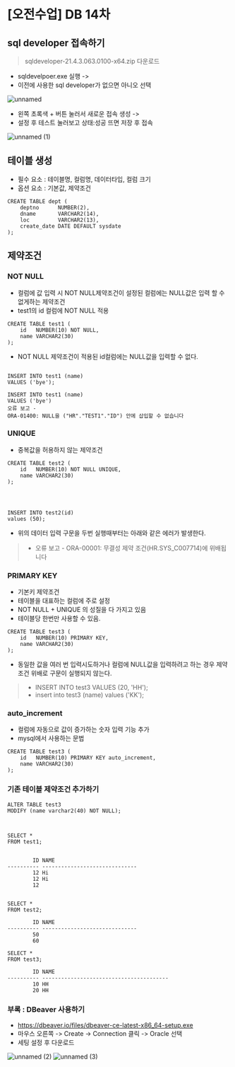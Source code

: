 # [오전수업] DB 14차

## sql developer 접속하기
> sqldeveloper-21.4.3.063.0100-x64.zip 다운로드

- sqldevelpoer.exe 실행 -> 
- 이전에 사용한 sql developer가 없으면 아니오 선택

![unnamed](https://user-images.githubusercontent.com/95197594/160032712-ed4ce80d-d57e-4605-8956-d804c7acb6ff.png)

- 왼쪽 초록색 + 버튼 눌러서 새로운 접속 생성 -> 
- 설정 후 테스트 눌러보고 상태:성공 뜨면 저장 후 접속

![unnamed (1)](https://user-images.githubusercontent.com/95197594/160032828-c1201597-372f-43a5-8f62-76c6d2fae751.png)

## 테이블 생성
- 필수 요소 : 테이블명, 컬럼명, 데이터타입, 컬럼 크기
- 옵션 요소 : 기본값, 제약조건
```
CREATE TABLE dept (
    deptno      NUMBER(2), 
    dname       VARCHAR2(14), 
    loc         VARCHAR2(13), 
    create_date DATE DEFAULT sysdate
);

```

## 제약조건

### NOT NULL
- 컬럼에 값 입력 시 NOT NULL제약조건이 설정된 컬럼에는 NULL값은 입력 할 수 없게하는 제약조건
- test1의 id 컬럼에 NOT NULL 적용

```
CREATE TABLE test1 (
    id   NUMBER(10) NOT NULL, 
    name VARCHAR2(30)
);
```

- NOT NULL 제약조건이 적용된 id컬럼에는 NULL값을 입력할 수 없다.
```

INSERT INTO test1 (name) 
VALUES ('bye');

INSERT INTO test1 (name) 
VALUES ('bye')
오류 보고 -
ORA-01400: NULL을 ("HR"."TEST1"."ID") 안에 삽입할 수 없습니다
```

### UNIQUE
- 중복값을 허용하지 않는 제약조건

```
CREATE TABLE test2 (
    id   NUMBER(10) NOT NULL UNIQUE, 
    name VARCHAR2(30)
);




INSERT INTO test2(id)
values (50);
```

- 위의 데이터 입력 구문을 두번 실행때부터는 아래와 같은 에러가 발생한다.
> - 오류 보고 -
> ORA-00001: 무결성 제약 조건(HR.SYS_C007714)에 위배됩니다

### PRIMARY KEY
- 기본키 제약조건
- 테이블을 대표하는 컬럼에 주로 설정
- NOT NULL + UNIQUE 의 성질을 다 가지고 있음
- 테이블당 한번만 사용할 수 있음.

```
CREATE TABLE test3 (
    id   NUMBER(10) PRIMARY KEY, 
    name VARCHAR2(30)
);
```

- 동일한 값을 여러 번 입력시도하거나 컬럼에 NULL값을 입력하려고 하는 경우 제약조건 위배로 구문이 실행되지 않는다.
> - INSERT INTO test3 VALUES (20, 'HH');
> - insert into test3 (name) values ('KK');

### auto_increment
- 컬럼에 자동으로 값이 증가하는 숫자 입력 기능 추가
- mysql에서 사용하는 문법

```
CREATE TABLE test3 (
    id   NUMBER(10) PRIMARY KEY auto_increment, 
    name VARCHAR2(30)
);
```

### 기존 테이블 제약조건 추가하기
```
ALTER TABLE test3
MODIFY (name varchar2(40) NOT NULL);



SELECT *
FROM test1;


        ID NAME                          
---------- ------------------------------
        12 Hi                            
        12 Hi                            
        12                               


SELECT *
FROM test2;

        ID NAME                          
---------- ------------------------------
        50                               
        60        

SELECT *
FROM test3;

        ID NAME                                    
---------- ----------------------------------------
        10 HH                                      
        20 HH                                      
```


### 부록 : DBeaver 사용하기
- https://dbeaver.io/files/dbeaver-ce-latest-x86_64-setup.exe
- 마우스 오른쪽 -> Create -> Connection 클릭 -> Oracle 선택
- 세팅 설정 후 다운로드

![unnamed (2)](https://user-images.githubusercontent.com/95197594/160050514-3cff85ac-cf4c-443f-8746-4177c6031596.png)
![unnamed (3)](https://user-images.githubusercontent.com/95197594/160050517-a88763a3-71ee-41b6-b02f-fedc4ce3fa94.png)


